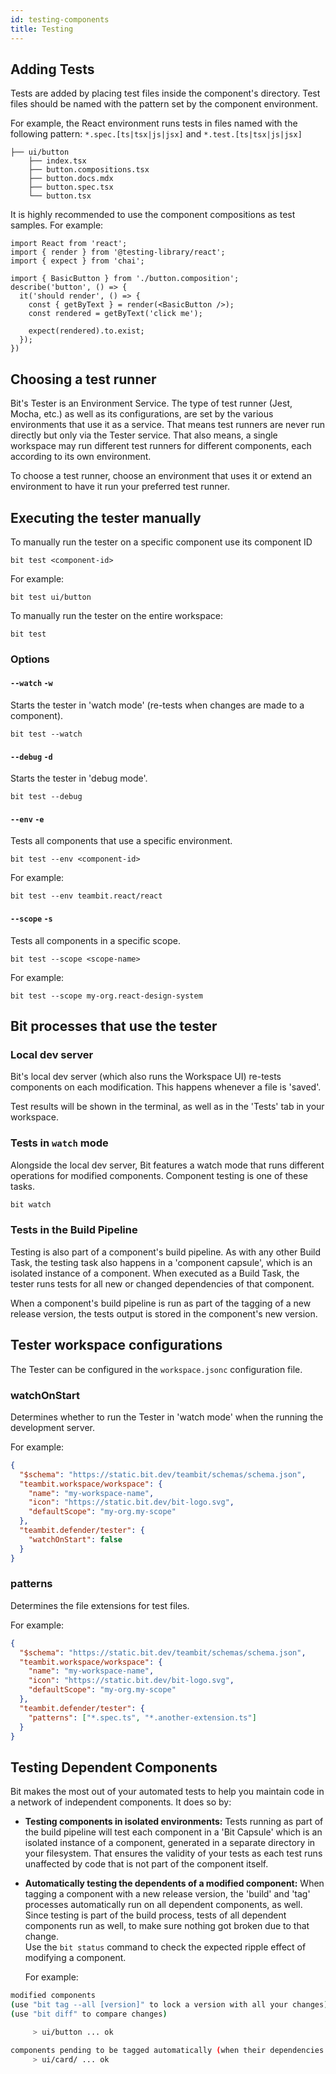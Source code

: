 ```yaml
---
id: testing-components
title: Testing
---
```


## Adding Tests

Tests are added by placing test files inside the component's directory. Test files should be named with the pattern set by the component environment.

For example, the React environment runs tests in files named with the following pattern: `*.spec.[ts|tsx|js|jsx]` and `*.test.[ts|tsx|js|jsx]`

```shell {5}
├── ui/button
    ├── index.tsx
    ├── button.compositions.tsx
    ├── button.docs.mdx
    ├── button.spec.tsx
    └── button.tsx
```

It is highly recommended to use the component compositions as test samples.
For example:

```tsx title="button.tsx"
import React from 'react';
import { render } from '@testing-library/react';
import { expect } from 'chai';

import { BasicButton } from './button.composition';
describe('button', () => {
  it('should render', () => {
    const { getByText } = render(<BasicButton />);
    const rendered = getByText('click me');

    expect(rendered).to.exist;
  });
})
```

## Choosing a test runner

Bit's Tester is an Environment Service. The type of test runner (Jest, Mocha, etc.) as well as its configurations, are set by the various environments that use it as a service. That means test runners are never run directly but only via the Tester service. That also means, a single workspace may run different test runners for different components, each according to its own environment.

To choose a test runner, choose an environment that uses it or extend an environment to have it run your preferred test runner.

## Executing the tester manually

To manually run the tester on a specific component use its component ID

```shell
bit test <component-id>
```

For example:

```shell
bit test ui/button
```

To manually run the tester on the entire workspace:

```shell
bit test
```

### Options

#### `--watch` `-w`

Starts the tester in 'watch mode' (re-tests when changes are made to a component).

```shell
bit test --watch
```

#### `--debug` `-d`

Starts the tester in 'debug mode'.

```shell
bit test --debug
```

#### `--env` `-e`

Tests all components that use a specific environment.

```shell
bit test --env <component-id>
```

For example:

```shell
bit test --env teambit.react/react
```

#### `--scope` `-s`

Tests all components in a specific scope.

```shell
bit test --scope <scope-name>
```

For example:

```shell
bit test --scope my-org.react-design-system
```

## Bit processes that use the tester

### Local dev server

Bit's local dev server (which also runs the Workspace UI) re-tests components on each modification. This happens whenever a file is 'saved'.

Test results will be shown in the terminal, as well as in the 'Tests' tab in your workspace.

### Tests in `watch` mode

Alongside the local dev server, Bit features a watch mode that runs different operations for modified components. Component testing is one of these tasks.

```sh
bit watch
```

### Tests in the Build Pipeline

Testing is also part of a component's build pipeline. As with any other Build Task, the testing task also happens in a 'component capsule', which is an isolated instance of a component. When executed as a Build Task, the tester runs tests for all new or changed dependencies of that component.

When a component's build pipeline is run as part of the tagging of a new release version, the tests output is stored in the component's new version.

## Tester workspace configurations

The Tester can be configured in the `workspace.jsonc` configuration file.

### watchOnStart

Determines whether to run the Tester in 'watch mode' when the running the development server.

For example:

```json
{
  "$schema": "https://static.bit.dev/teambit/schemas/schema.json",
  "teambit.workspace/workspace": {
    "name": "my-workspace-name",
    "icon": "https://static.bit.dev/bit-logo.svg",
    "defaultScope": "my-org.my-scope"
  },
  "teambit.defender/tester": {
    "watchOnStart": false
  }
}
```

### patterns

Determines the file extensions for test files.

For example:

```json
{
  "$schema": "https://static.bit.dev/teambit/schemas/schema.json",
  "teambit.workspace/workspace": {
    "name": "my-workspace-name",
    "icon": "https://static.bit.dev/bit-logo.svg",
    "defaultScope": "my-org.my-scope"
  },
  "teambit.defender/tester": {
    "patterns": ["*.spec.ts", "*.another-extension.ts"]
  }
}
```

## Testing Dependent Components

Bit makes the most out of your automated tests to help you maintain code in a network of independent components. It does so by:

- **Testing components in isolated environments:**
  Tests running as part of the build pipeline will test each component in a 'Bit Capsule' which is
  an isolated instance of a component, generated in a separate directory in your filesystem.
  That ensures the validity of your tests as each test runs unaffected by code that is not part of the component itself.

- **Automatically testing the dependents of a modified component:**
  When tagging a component with a new release version, the 'build' and 'tag' processes automatically run on all dependent components, as well.
  Since testing is part of the build process, tests of all dependent components run as well, to make sure nothing got broken due to that change.  
  Use the `bit status` command to check the expected ripple effect of modifying a component.

  For example:

```bash
modified components
(use "bit tag --all [version]" to lock a version with all your changes)
(use "bit diff" to compare changes)

     > ui/button ... ok

components pending to be tagged automatically (when their dependencies are tagged)
     > ui/card/ ... ok
```
